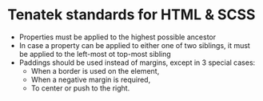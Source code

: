 # Tenatek standards for HTML & SCSS

* Properties must be applied to the highest possible ancestor
* In case a property can be applied to either one of two siblings, it must be applied to the left-most ot top-most sibling
* Paddings should be used instead of margins, except in 3 special cases:
  * When a border is used on the element,
  * When a negative margin is required,
  * To center or push to the right.
